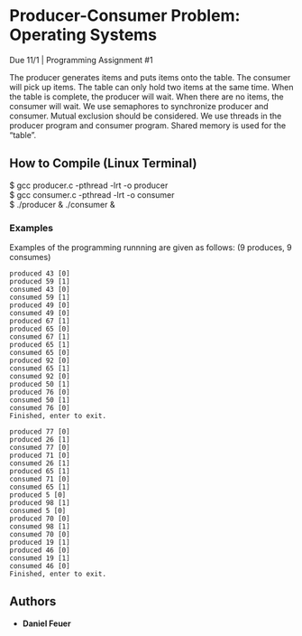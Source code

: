 # Producer-Consumer Problem: Operating Systems

Due 11/1 | Programming Assignment #1

The producer generates items and puts items onto the table. The consumer will pick up items. The table can only hold two items at the same time. When the table is complete, the producer will wait. When there are no items, the consumer will wait. We use semaphores to synchronize producer and consumer.  Mutual exclusion should be considered. We use threads in the producer program and consumer program. Shared memory is used for the “table”.

## How to Compile (Linux Terminal)

$ gcc producer.c -pthread -lrt -o producer                                                                                                                 
$ gcc consumer.c -pthread -lrt -o consumer                                                                                                                 
$ ./producer & ./consumer &

### Examples

Examples of the programming runnning are given as follows: (9 produces, 9 consumes)

```
produced 43 [0]
produced 59 [1]
consumed 43 [0]
consumed 59 [1]
produced 49 [0]
consumed 49 [0]
produced 67 [1]
produced 65 [0]
consumed 67 [1]
produced 65 [1]
consumed 65 [0]
produced 92 [0]
consumed 65 [1]
consumed 92 [0]
produced 50 [1]
produced 76 [0]
consumed 50 [1]
consumed 76 [0]
Finished, enter to exit.
```

```
produced 77 [0]
produced 26 [1]
consumed 77 [0]
produced 71 [0]
consumed 26 [1]
produced 65 [1]
consumed 71 [0]
consumed 65 [1]
produced 5 [0]
produced 98 [1]
consumed 5 [0]
produced 70 [0]
consumed 98 [1]
consumed 70 [0]
produced 19 [1]
produced 46 [0]
consumed 19 [1]
consumed 46 [0]
Finished, enter to exit.
```

## Authors

* **Daniel Feuer** 
